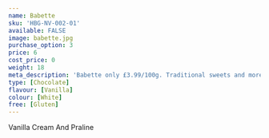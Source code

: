 ```yaml
---
name: Babette
sku: 'HBG-NV-002-01'
available: FALSE
image: babette.jpg
purchase_option: 3
price: 6
cost_price: 0
weight: 18
meta_description: 'Babette only £3.99/100g. Traditional sweets and more at Humbugs Confectionery Store. Specialists in satisfying your sweet tooth!'
type: [Chocolate]
flavour: [Vanilla]
colour: [White]
free: [Gluten]
---
```

Vanilla Cream And Praline